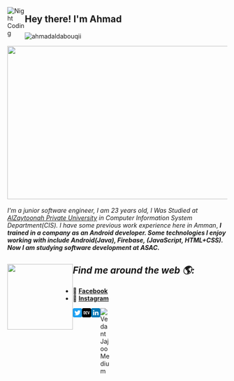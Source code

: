 <img alt="Night Coding" src="./assets/Hand%10Wave.gif" width='40' align="left"/><h2>Hey there! I'm Ahmad</h2>
<p align="left"> <img src="https://komarev.com/ghpvc/?username=ahmadaldabouqii&style=plastic&label=Profile+visits" alt="ahmadaldabouqii" /> </p>
<p align="center">
<img height="350px" width="1000px" src="https://cdn.cultofmac.com/wp-content/uploads/2017/04/CoM-Pay-What-You-Want-Learn-to-Code-2017-Bundle.jpg">

*I'm a junior software engineer, I am 23 years old,*
*I Was Studied at <a href="https://www.zuj.edu.jo/">AlZaytoonah Private University</a> in Computer Information System Department(CIS). I have some previous work experience here in Amman*, ***I trained in a company as an Android developer. Some technologies I enjoy working with include Android(Java), Firebase, (JavaScript, HTML+CSS). Now I am studying software development at ASAC.***

## *Find me around the web 🌎:* <a href="https://github.com/sponsors/M0nica"><img align="left" width="150" height="150" src="https://mpng.subpng.com/20180526/tz/kisspng-github-computer-security-fork-security-hacker-5b093b09a0dc66.7963438415273315936589.jpg"></a>
- 🔵 <a href="https://www.facebook.com/mmmmmmmgymmmmmmmmmm/" > <b> Facebook </b> </a>
- 🔴 <a href="https://www.instagram.com/ahmad_aldabouqi/"> <b>Instagram</b></a>

<a href="https://twitter.com/Ahmad_AlDabouqi">
  <img align="left" alt="Vedant Jajoo Twitter" width="21px" src="https://raw.githubusercontent.com/edent/SuperTinyIcons/099dc12b59179d07d534069bc8551718f786d91a/images/svg/twitter.svg" />
</a>
<a href="https://dev.to/ahmadaldabouqii">
  <img align="left" alt="Vedant Jajoo DEV" width="21px" src="https://raw.githubusercontent.com/edent/SuperTinyIcons/099dc12b59179d07d534069bc8551718f786d91a/images/svg/dev_to.svg" />
</a>
<a href="https://www.linkedin.com/in/ahmad-aldabouqi-3bb722160/">
  <img align="left" alt="Vedant Jajoo Linkdin" width="21px" src="https://raw.githubusercontent.com/edent/SuperTinyIcons/099dc12b59179d07d534069bc8551718f786d91a/images/svg/linkedin.svg" />
</a>
<a href="https://www.quora.com/profile/Ahmad-Raed-11">
  <img align="left" alt="Vedant Jajoo Medium" width="21px" src="https://raw.githubusercontent.com/FortAwesome/Font-Awesome/1147d199a35293b391152ee85e2d30988439157f/svgs/brands/quora.svg" />
</a><br/><br/>
<p align="center">
